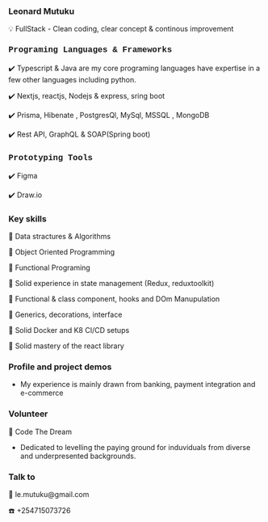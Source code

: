 <h3 style"font-family: Courier, monospace; color:blue"> Leonard Mutuku  </h3>
💡  FullStack - Clean coding, clear concept & continous improvement 

<h3 style="font-family: Courier, monospace;"> Programing Languages & Frameworks </h3>
 
✔️ Typescript & Java are my core programing languages have expertise in a few other languages including python. 
 
✔️ Nextjs, reactjs, Nodejs & express, sring boot

✔️ Prisma, Hibenate , PostgresQl, MySql, MSSQL , MongoDB 

✔️ Rest API, GraphQL & SOAP(Spring boot)


<h3 style="font-family: Courier, monospace;"> Prototyping Tools</h3>

✔️ Figma 

✔️ Draw.io  

<h3 style"font-family: Courier, monospace;">Key skills</h3>

 📌 Data stractures & Algorithms
 
 📌 Object Oriented Programming

 📌 Functional Programing

 📌 Solid experience in state management (Redux, reduxtoolkit)
 
 📌 Functional & class component, hooks and DOm Manupulation

 📌 Generics, decorations, interface

 📌 Solid Docker and K8 CI/CD setups

 📌 Solid mastery of the react library


 <h3  style"font-family: Courier, monospace;"> Profile and project demos</h3>
 
 + My experience is mainly drawn from banking, payment integration and e-commerce
 

<h3 style"font-family: Courier, monospace;"> Volunteer</h3>

🥂 Code The Dream
- Dedicated to levelling the paying ground for induviduals from diverse and underpresented backgrounds.

<h3> Talk to</h3>
📧 le.mutuku@gmail.com

☎️ +254715073726


 

